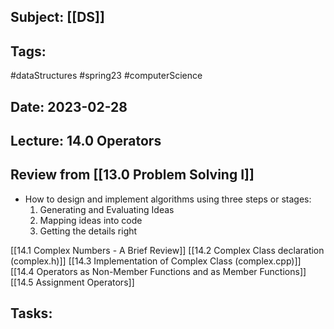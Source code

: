 ## Subject: [[DS]]
## Tags:
#dataStructures #spring23 #computerScience 
## Date: 2023-02-28
## Lecture: 14.0 Operators

## Review from [[13.0 Problem Solving I]]
- How to design and implement algorithms using three steps or stages:
	1. Generating and Evaluating Ideas
	2. Mapping ideas into code
	3. Getting the details right

[[14.1 Complex Numbers - A Brief Review]]
[[14.2 Complex Class declaration (complex.h)]]
[[14.3 Implementation of  Complex Class (complex.cpp)]]
[[14.4 Operators as Non-Member Functions and as Member Functions]]
[[14.5 Assignment Operators]]

## Tasks: